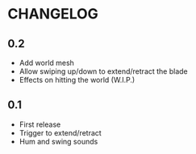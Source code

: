 # CHANGELOG

## 0.2

 - Add world mesh
 - Allow swiping up/down to extend/retract the blade
 - Effects on hitting the world (W.I.P.)

## 0.1

 - First release
 - Trigger to extend/retract
 - Hum and swing sounds